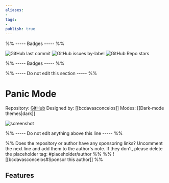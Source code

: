 ```yaml
---
aliases:
- 
tags: 
- 
publish: true
---
```


%% ----- Badges ----- %%

![GitHub last commit](https://img.shields.io/github/last-commit/bcdavasconcelos/Obsidian-Panic_Mode?color=573E7A&label=last%20update&logo=github&style=for-the-badge)
![GitHub issues by-label](https://img.shields.io/github/issues/bcdavasconcelos/Obsidian-Panic_Mode/help%20wanted?color=573E7A&logo=github&style=for-the-badge) 
![GitHub Repo stars](https://img.shields.io/github/stars/bcdavasconcelos/Obsidian-Panic_Mode?color=573E7A&logo=github&style=for-the-badge)

%% ----- Badges ----- %%

%% ----- Do not edit this section ----- %%

# Panic Mode

Repository: [GitHub](https://github.com/bcdavasconcelos/Obsidian-Panic_Mode)
Designed by: [[bcdavasconcelos]]
Modes: [[Dark-mode themes|dark]]



![screenshot](https://github.com/bcdavasconcelos/Obsidian-Panic_Mode/raw/master/panic.png)

%% ----- Do not edit anything above this line ----- %% 

%% Does the repository or author have any sponsoring links? Uncomment the next line and add them to the author's note. If they don't, please delete the placeholder tag: #placeholder/author %%
%% ![[bcdavasconcelos#Sponsor this author]] %%


## Features


